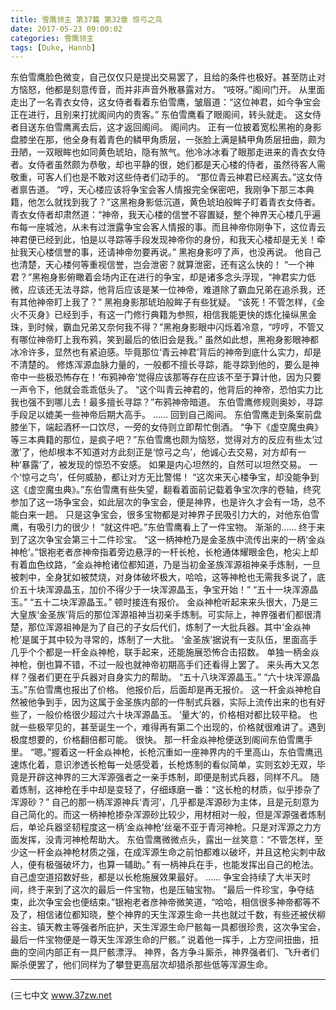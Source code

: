 ```yaml
---
title: 雪鹰领主 第37篇 第32章 惊弓之鸟
date: 2017-05-23 09:00:02
categories: 雪鹰领主
tags: [Duke, Hannb]
---
```


东伯雪鹰脸色微变，自己仅仅只是提出交易罢了，且给的条件也极好。甚至防止对方恼怒，他都是刻意传音，而并非声音外散暴露对方。
“吱呀。”阁间门开。
从里面走出了一名青衣女侍，这女侍者看着东伯雪鹰，皱眉道：“这位神君，如今争宝会正在进行，且别来打扰阁间内的贵客。”
东伯雪鹰看了眼阁间，转头就走。
这女侍者目送东伯雪鹰离去后，这才返回阁间。
阁间内。
正有一位披着宽松黑袍的身影盘膝坐在那，他全身有着青色的鳞甲角质层，一张脸上满是鳞甲角质层扭曲，颇为丑陋，一双眼眸也如同黄色琥珀，隐有煞气。他冷冰冰看了眼那走进来的青衣女侍者。女侍者虽然颇为恭敬，却也平静的很，她们都是天心楼的侍者，虽然待客人需敬重，可客人们也是不敢对这些侍者们动手的。
“那位青云神君已经离去。”这女侍者禀告道。
“哼，天心楼应该将争宝会客人情报完全保密吧，我刚争下那三本典籍，他怎么就找到我了？”这黑袍身影低沉道，黄色琥珀般眸子盯着青衣女侍者。
青衣女侍者却肃然道：“神帝，我天心楼的信誉不容置疑，整个神界天心楼几乎遍布每一座城池，从未有过泄露争宝会客人情报的事。而且神帝你刚争下，这位青云神君便已经到此，怕是以寻踪等手段发现神帝你的身份，和我天心楼却是无关！牵扯我天心楼信誉的事，还请神帝勿要再说。”
黑袍身影哼了声，也没再说。
他自己也清楚，天心楼何等重视信誉，岂会泄密？就算泄密，还有这么快的！
“一个神君？”黑袍身影俯瞰着会场内正在进行的争宝，却是诸多念头浮现，“神君实力低微，应该还无法寻踪，他背后应该是某一位神帝，难道除了霸血兄弟在追杀我，还有其他神帝盯上我了？”
黑袍身影那琥珀般眸子有些犹疑。
“该死！不管怎样，《金火不灭身》已经到手，有这一门修行典籍为参照，相信我能更快的炼化操纵黑金珠，到时候，霸血兄弟又奈何我不得？”黑袍身影眼中闪烁着冷意，“哼哼，不管又有哪位神帝盯上我布鸦，笑到最后的依旧会是我。”
虽然如此想，黑袍身影眼神都冰冷许多，显然也有紧迫感。毕竟那位‘青云神君’背后的神帝到底什么实力，却是不清楚的。
修炼浑源血脉力量的，一般都不擅长寻踪，能寻踪到他的，要么是神帝中一些极恐怖存在！‘布鸦神帝’觉得应该那等存在应该不至于算计他，因为只要一声令下，他就会乖乖低头了。
“这个叫青云神君的，他背后的神帝，恐怕实力比我也强不到哪儿去！最多擅长寻踪？”布鸦神帝暗道。
东伯雪鹰修规则奥妙，寻踪手段足以媲美一些神帝后期大高手。
……
回到自己阁间。
东伯雪鹰走到条案前盘膝坐下，端起酒杯一口饮尽，一旁的女侍则立即帮忙倒酒。
“争下《虚空魔虫典》等三本典籍的那位，是疯子吧？”东伯雪鹰也颇为恼怒，觉得对方的反应有些太‘过激’了，他却根本不知道对方此刻正是‘惊弓之鸟’，他诚心去交易，对方却有一种‘暴露’了，被发现的惊恐不安感。
如果是内心坦然的，自然可以坦然交易。
一个‘惊弓之鸟’，任何威胁，都让对方无比警惕！
“这次来天心楼争宝，却没能争到这《虚空魔虫典》。”东伯雪鹰有些失望，翻看着面前记载着争宝次序的卷轴，终究参加了这一场争宝会，如此层次的争宝会，便是神界，也是许久才会有一场，总不能白来一趟。
只是这争宝会，很多宝物都是对神界子民吸引力大的，对他东伯雪鹰，有吸引力的很少！
“就这件吧。”东伯雪鹰看上了一件宝物。
渐渐的……
终于来到了这次争宝会第三十二件珍宝。
“这一柄神枪乃是金圣族中流传出来的一柄‘金焱神枪’。”银袍老者彦神帝指着旁边悬浮的一杆长枪，长枪通体耀眼金色，枪尖上却有着血色纹路，“金焱神枪诸位都知道，乃是当初金圣族浑源祖神亲手炼制，一旦被刺中，全身犹如被焚烧，对身体破坏极大，哈哈，这等神枪也无需我多说了，底价五十块浑源晶玉，加价不得少于一块浑源晶玉，争宝开始！”
“五十一块浑源晶玉。”
“五十二块浑源晶玉。”
顿时接连有报价。
金焱神枪听起来来头很大，乃是三大皇族‘金圣族’背后的那位浑源祖神当初亲手炼制。可实际上，神界强者们都很清楚，那位浑源祖神是为了自己的子女后代们，炼制了一大批兵器。其中‘金焱神枪’是属于其中较为寻常的，炼制了一大批。
‘金圣族’据说有一支队伍，里面高手几乎个个都是一杆金焱神枪，联手起来，还能施展恐怖合击招数。
单独一柄金焱神枪，倒也算不错，不过一般也就神帝初期高手们还看得上罢了。
来头再大又怎样？强者们更在乎兵器对自身实力的帮助。
“五十八块浑源晶玉。”
“六十块浑源晶玉。”东伯雪鹰也报出了价格。
他报价后，后面却是再无报价。
这一杆金焱神枪自然被他争到手，因为这属于金圣族内部的一件制式兵器，实际上流传出来的也有好些了，一般价格很少超过六十块浑源晶玉。
‘量大’的，价格相对都比较平稳。
也就一些极罕见的，甚至诞生一个，难得再有第二个出现的，价格就很难讲了。遇到极度想要的，价格翻倍都可能。
很快。
那一杆金焱神枪便送到阁间东伯雪鹰手里。
“嗯。”握着这一杆金焱神枪，长枪沉重如一座神界内的千里高山，东伯雪鹰迅速炼化着，意识渗透长枪每一处感受着，长枪炼制的看似简单，实则玄妙无双，毕竟是开辟这神界的三大浑源强者之一亲手炼制，即便是制式兵器，同样不凡。
随着炼制，这神枪在手中却是变轻了，仔细琢磨一番：“这长枪的材质，似乎掺杂了浑源砂？”
自己的那一柄浑源神兵‘青河’，几乎都是浑源砂为主体，且是元刻意为自己简化的。而这一柄神枪掺杂浑源砂比较少，用材相对一般，但是浑源强者炼制后，单论兵器坚韧程度这一柄‘金焱神枪’丝毫不亚于青河神枪。只是对浑源之力方面发挥，没青河神枪帮助大。
东伯雪鹰微微点头，露出一丝笑意：“不管怎样，至少这一杆金焱神枪材质之强，在成浑源生命之前怕都难以破坏，并且这枪尖刺中敌人，便有极强破坏力，也算一辅助。”
有一柄神兵在手，也能发挥出自己的枪法。
自己虚空道招数好些，都是以长枪施展效果最好。
……
争宝会持续了大半天时间，终于来到了这次的最后一件宝物，也是压轴宝物。
“最后一件珍宝，争夺结束，此次争宝会也便结束。”银袍老者彦神帝微笑道，“哈哈，相信很多神帝都等不及了，相信诸位都知晓，整个神界的天生浑源生命一共也就过千数，有些还被伏柳谷主、镇天教主等强者所庇护，天生浑源生命尸骸每一具都很珍贵，这次争宝会，最后一件宝物便是一尊天生浑源生命的尸骸。”
说着他一挥手，上方空间扭曲，扭曲的空间内部正有一具尸骸漂浮。
神界，各方争斗厮杀，神界强者们、飞升者们厮杀便罢了，他们同样为了攀登更高层次却猎杀那些低等浑源生命。
******
(三七中文 www.37zw.net